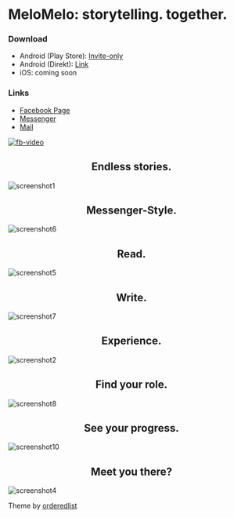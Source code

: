 <link rel="apple-touch-icon" sizes="180x180" href="/apple-touch-icon.png">
<link rel="icon" type="image/png" sizes="32x32" href="/favicon-32x32.png">
<link rel="icon" type="image/png" sizes="16x16" href="/favicon-16x16.png">
<link rel="manifest" href="/site.webmanifest">
<link rel="mask-icon" href="/safari-pinned-tab.svg" color="#37745b">
<meta name="msapplication-TileColor" content="#37745b">
<meta name="theme-color" content="#37745b">

# MeloMelo: storytelling. together.

### Download
* Android (Play Store): [Invite-only](http://the.melomelo.app/android/join)
* Android (Direkt): [Link](http://dl.melomelo.app/android/apk)
* iOS: coming soon

### Links
* [Facebook Page](https://www.facebook.com/app.melomelo/)
* [Messenger](https://www.m.me/app.melomelo)
* [Mail](mailto:mail@melomelo.app)

[![fb-video](https://github.com/dreiklangdev/MeloMelo-Page/blob/master/img/fb_video_screenshot.png?raw=true)](https://www.facebook.com/app.melomelo/videos/264963247619432)

<h2 style="text-align: center;" >Endless stories.</h2>

![screenshot1](https://github.com/dreiklangdev/MeloMelo-Page/raw/master/img/screen1_framed.png "Screenshot1")

<h2 style="text-align: center;" >Messenger-Style.</h2>

![screenshot6](https://github.com/dreiklangdev/MeloMelo-Page/raw/master/img/screen6_framed.png?2 "Screenshot6")

<h2 style="text-align: center;" >Read.</h2>

![screenshot5](https://github.com/dreiklangdev/MeloMelo-Page/raw/master/img/screen5_framed.png "Screenshot5")

<h2 style="text-align: center;" >Write.</h2>

![screenshot7](https://github.com/dreiklangdev/MeloMelo-Page/raw/master/img/screen7_framed.png "Screenshot7")

<h2 style="text-align: center;" >Experience.</h2>

![screenshot2](https://github.com/dreiklangdev/MeloMelo-Page/raw/master/img/screen2_framed.png "Screenshot2")

<h2 style="text-align: center;" >Find your role.</h2>

![screenshot8](https://github.com/dreiklangdev/MeloMelo-Page/raw/master/img/screen8_framed.png "Screenshot8")

<h2 style="text-align: center;" >See your progress.</h2>

![screenshot10](https://github.com/dreiklangdev/MeloMelo-Page/raw/master/img/screen10_framed.png "Screenshot10")

<h2 style="text-align: center;" >Meet you there?</h2>

![screenshot4](https://github.com/dreiklangdev/MeloMelo-Page/raw/master/img/screen4_framed.png "Screenshot4")

Theme by [orderedlist](https://github.com/orderedlist)
